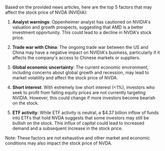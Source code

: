 Based on the provided news articles, here are the top 5 factors that may affect the stock price of NVDA (NVIDIA):

1. **Analyst warnings**: Oppenheimer analyst has cautioned on NVIDIA's valuation and growth prospects, suggesting that AMD is a better investment opportunity. This could lead to a decline in NVDA's stock price.

2. **Trade war with China**: The ongoing trade war between the US and China may have a negative impact on NVIDIA's business, particularly if it affects the company's access to Chinese markets or suppliers.

3. **Global economic uncertainty**: The current economic environment, including concerns about global growth and recession, may lead to market volatility and affect the stock price of NVDA.

4. **Short interest**: With extremely low short interest (<1%), investors who seek to profit from falling equity prices are not currently targeting NVIDIA. However, this could change if more investors become bearish on the stock.

5. **ETF activity**: While ETF activity is neutral, a $4.37 billion inflow of funds into ETFs that hold NVDA suggests that some investors may still be bullish on the stock. This influx of capital could lead to increased demand and a subsequent increase in the stock price.

Note: These factors are not exhaustive and other market and economic conditions may also impact the stock price of NVDA.